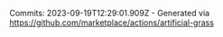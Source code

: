 Commits: 2023-09-19T12:29:01.909Z - Generated via https://github.com/marketplace/actions/artificial-grass
<br>
